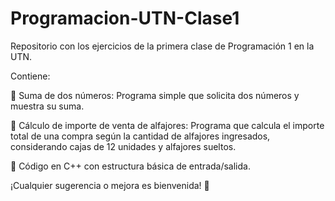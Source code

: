 # Programacion-UTN-Clase1

Repositorio con los ejercicios de la primera clase de Programación 1 en la UTN. 

Contiene:

🧮 Suma de dos números: Programa simple que solicita dos números y muestra su suma.

🍫 Cálculo de importe de venta de alfajores: Programa que calcula el importe total de una compra según la cantidad de alfajores ingresados, considerando cajas de 12 unidades y alfajores sueltos.

📌 Código en C++ con estructura básica de entrada/salida.

¡Cualquier sugerencia o mejora es bienvenida! 🚀

